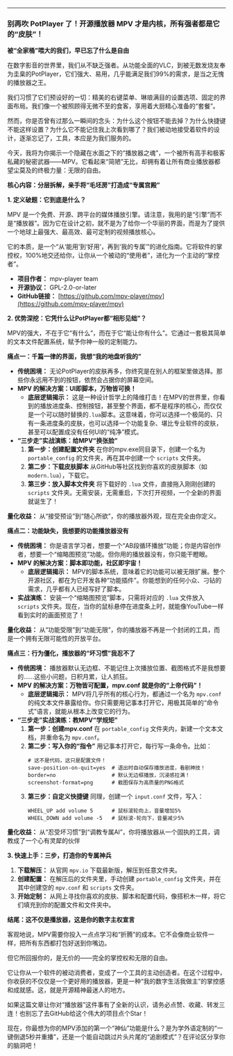 
---
### **别再吹 PotPlayer 了！开源播放器 MPV 才是内核，所有强者都是它的“皮肤”！**

**被“全家桶”喂大的我们，早已忘了什么是自由**

在数字影音的世界里，我们从不缺乏强者。从功能全面的VLC，到被无数发烧友奉为圭臬的PotPlayer，它们强大、易用，几乎能满足我们99%的需求，是当之无愧的播放器之王。

我们习惯了它们预设好的一切：精美的右键菜单、琳琅满目的设置选项、固定的界面布局。我们像一个被照顾得无微不至的食客，享用着大厨精心准备的“套餐”。

然而，你是否曾有过那么一瞬间的念头：为什么这个按钮不能去掉？为什么快捷键不能这样设置？为什么它不能记住我上次看到哪了？我们被动地接受着软件的设计，逐渐忘记了，工具，本应是为我们服务的。

今天，我将为你揭示一个隐藏在水面之下的“播放器之魂”，一个被所有高手和极客私藏的秘密武器——MPV。它看起来“简陋”无比，却拥有着让所有商业播放器都望尘莫及的终极力量：无限的自由。

**核心内容：分层拆解，亲手将“毛坯房”打造成“专属宫殿”**

**1. 定义破题：它到底是什么？**

MPV 是一个免费、开源、跨平台的媒体播放引擎。请注意，我用的是“引擎”而不是“播放器”。因为它在设计之初，就不是为了给你一个华丽的界面，而是为了提供一个地球上最强大、最高效、最可定制的视频播放核心。

它的本质，是一个“从‘能用’到‘好用’，再到‘我的专属’”的进化指南。它将软件的掌控权，100%地交还给你，让你从一个被动的“使用者”，进化为一个主动的“掌控者”。

*   **项目作者：** mpv-player team
*   **开源协议：** GPL-2.0-or-later
*   **GitHub链接：** [https://github.com/mpv-player/mpv](https://github.com/mpv-player/mpv)

**2. 优势深挖：它凭什么让PotPlayer都“相形见绌”？**

MPV的强大，不在于它“有什么”，而在于它“能让你有什么”。它通过一套极其简单的文本文件配置系统，赋予你神一般的定制能力。

**痛点一：千篇一律的界面，我想“我的地盘听我的”**

*   **传统困境：** 无论PotPlayer的皮肤再多，你终究是在别人的框架里做选择。那些你永远用不到的按钮，依然会占据你的屏幕空间。
*   **MPV 的解决方案：UI即脚本，万物皆可换！**
    *   **底层逻辑揭示：** 这是一种设计哲学上的降维打击！在MPV的世界里，你看到的播放进度条、控制按钮，甚至整个界面，都不是程序的核心，而仅仅是一个可以随时替换的`.lua`脚本。这意味着，你可以选择一个极简的、只有一条进度条的皮肤，也可以选择一个功能复杂、堪比专业软件的皮肤，甚至可以配置成没有任何UI的“纯净”模式。
*   **“三步走”实战演练：给MPV“换张脸”**
    1.  **第一步：创建配置文件夹**
        在你的mpv.exe同目录下，创建一个名为 `portable_config` 的文件夹，再在其中创建一个 `scripts` 文件夹。
    2.  **第二步：下载皮肤脚本**
        从GitHub等社区找到你喜欢的皮肤脚本（如 `modern.lua`），下载它。
    3.  **第三步：放入脚本文件夹**
        将下载好的 `.lua` 文件，直接拖入刚刚创建的 `scripts` 文件夹。无需安装，无需重启，下次打开视频，一个全新的界面就诞生了！

**量化收益：** 从“接受预设”到“随心所欲”，你的播放器外观，现在完全由你定义。

**痛点二：功能缺失，我想要的功能播放器没有**

*   **传统困境：** 你是语言学习者，想要一个“AB段循环播放”功能；你是内容创作者，想要一个“缩略图预览”功能。但你用的播放器没有，你只能干瞪眼。
*   **MPV 的解决方案：脚本即功能，社区即宇宙！**
    *   **底层逻辑揭示：** MPV的脚本系统，意味着它的功能可以被无限扩展。整个开源社区，都在为它开发各种“功能插件”。你能想到的任何小众、刁钻的需求，几乎都有人已经写好了脚本。
*   **实战演练：** 安装一个“缩略图预览”脚本，只需将对应的 `.lua` 文件放入 `scripts` 文件夹。现在，当你的鼠标悬停在进度条上时，就能像YouTube一样看到实时的画面预览了！

**量化收益：** 从“功能受限”到“功能无限”，你的播放器不再是一个封闭的工具，而是一个拥有无限可能性的开放平台。

**痛点三：行为僵化，播放器的“坏习惯”我忍不了**

*   **传统困境：** 播放器默认无边框、不能记住上次播放位置、截图格式不是我想要的……这些小问题，日积月累，让人抓狂。
*   **MPV 的解决方案：万物皆可配置，mpv.conf 就是你的“上帝代码”！**
    *   **底层逻辑揭示：** MPV将几乎所有的核心行为，都通过一个名为 `mpv.conf` 的纯文本文件暴露给你。你只需要用记事本打开它，用极其简单的“命令式”语言，就能从根本上改变它的行为。
*   **“三步走”实战演练：教MPV“学规矩”**
    1.  **第一步：创建mpv.conf**
        在 `portable_config` 文件夹内，新建一个文本文档，并重命名为 `mpv.conf`。
    2.  **第二步：写入你的“指令”**
        用记事本打开它，每行写一条命令。比如：
        ```
        # 这不是代码，这只是配置文件！
        save-position-on-quit=yes  # 退出时自动保存播放进度，看剧神技！
        border=no                  # 默认无边框播放，沉浸感拉满！
        screenshot-format=png      # 截图保存为高质量的PNG格式
        ```
    3.  **第三步：自定义快捷键**
        同理，创建一个 `input.conf` 文件，写入：
        ```
        WHEEL_UP add volume 5      # 鼠标滚轮向上，音量增加5%
        WHEEL_DOWN add volume -5   # 鼠标滚-轮向下，音量减少5%
        ```

**量化收益：** 从“忍受坏习惯”到“调教专属AI”，你将播放器从一个固执的工具，调教成了一个心有灵犀的伙伴

**3. 快速上手：三步，打造你的专属神兵**

1.  **下载解压：** 从官网 `mpv.io` 下载最新版，解压到任意文件夹。
2.  **创建配置：** 在解压后的文件夹里，手动创建 `portable_config` 文件夹，并在其中创建空的 `mpv.conf` 和 `scripts` 文件夹。
3.  **开始定制：** 从网上寻找你喜欢的皮肤、脚本和配置代码，像搭积木一样，将它们填充到你的配置文件和文件夹中。

**结尾：这不仅是播放器，这是你的数字主权宣言**

客观地说，MPV需要你投入一点点学习和“折腾”的成本。它不会像商业软件一样，把所有东西都打包好送到你嘴边。

但它所回报你的，是无价的——完全的掌控权和无限的自由。

它让你从一个软件的被动消费者，变成了一个工具的主动创造者。在这个过程中，你收获的不仅仅是一个更好用的播放器，更是一种“我的数字生活我做主”的掌控感和成就感。这，就是开源精神最迷人的地方。

如果这篇文章让你对“播放器”这件事有了全新的认识，请务必点赞、收藏、转发三连！也别忘了去GitHub给这个伟大的项目点个Star！

现在，你最想为你的MPV添加的第一个“神仙”功能是什么？是为学外语定制的“一键倒退5秒并重播”，还是一个能自动跳过片头片尾的“追剧模式”？在评论区分享你的脑洞吧！